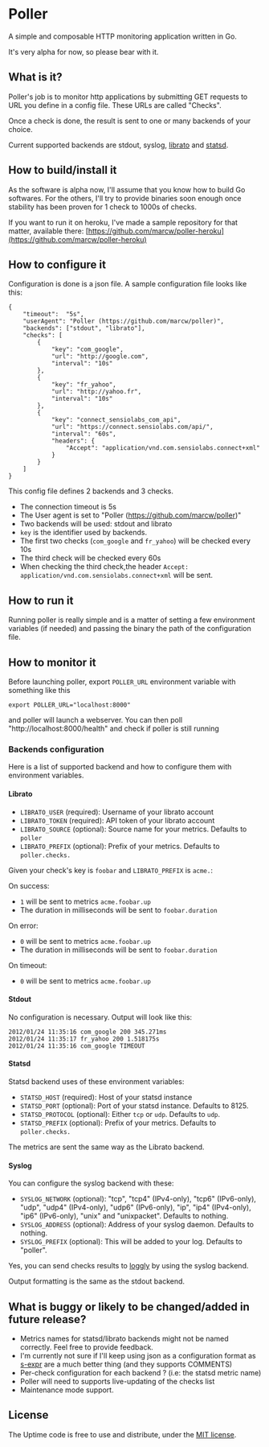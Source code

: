 # Poller

A simple and composable HTTP monitoring application written in Go.

It's very alpha for now, so please bear with it.

## What is it?

Poller's job is to monitor http applications by submitting GET requests to URL
you define in a config file. These URLs are called "Checks".

Once a check is done, the result is sent to one or many backends of your choice. 

Current supported backends are stdout, syslog,
[librato](http://metrics.librato.com/) and [statsd](://github.com/etsy/statsd).

## How to build/install it

As the software is alpha now, I'll assume that you know how to build Go
softwares. For the others, I'll try to provide binaries soon enough once
stability has been proven for 1 check to 1000s of checks.

If you want to run it on heroku, I've made a sample repository for that matter,
available there:
[https://github.com/marcw/poller-heroku](https://github.com/marcw/poller-heroku)

## How to configure it

Configuration is done is a json file. A sample configuration file
looks like this:

    {
        "timeout":  "5s",
        "userAgent": "Poller (https://github.com/marcw/poller)",
        "backends": ["stdout", "librato"],
        "checks": [
            {
                "key": "com_google",
                "url": "http://google.com",
                "interval": "10s"
            },
            {
                "key": "fr_yahoo",
                "url": "http://yahoo.fr",
                "interval": "10s"
            },
            {
                "key": "connect_sensiolabs_com_api",
                "url": "https://connect.sensiolabs.com/api/",
                "interval": "60s",
                "headers": {
                    "Accept": "application/vnd.com.sensiolabs.connect+xml"
                }
            }
        ]
    }

This config file defines 2 backends and 3 checks.
- The connection timeout is 5s
- The User agent is set to "Poller (https://github.com/marcw/poller)"
- Two backends will be used: stdout and librato
- `key` is the identifier used by backends.
- The first two checks (`com_google` and `fr_yahoo`) will be checked every 10s
- The third check will be checked every 60s
- When checking the third check,the header `Accept:
  application/vnd.com.sensiolabs.connect+xml` will be sent.

## How to run it

Running poller is really simple and is a matter of setting a few environment
variables (if needed) and passing the binary the path of the configuration
file.

## How to monitor it

Before launching poller, export `POLLER_URL` environment variable with something
like this

    export POLLER_URL="localhost:8000"

and poller will launch a webserver. You can then poll
"http://localhost:8000/health" and check if poller is still running

### Backends configuration

Here is a list of supported backend and how to configure them with environment
variables.

#### Librato

- `LIBRATO_USER` (required): Username of your librato account
- `LIBRATO_TOKEN` (required): API token of your librato account
- `LIBRATO_SOURCE` (optional): Source name for your metrics. Defaults to `poller`
- `LIBRATO_PREFIX` (optional): Prefix of your metrics. Defaults to `poller.checks.`

Given your check's key is `foobar` and `LIBRATO_PREFIX` is `acme.`:

On success:
  - `1` will be sent to metrics `acme.foobar.up`
  - The duration in milliseconds will be sent to `foobar.duration`

On error:
  - `0` will be sent to metrics `acme.foobar.up`
  - The duration in milliseconds will be sent to `foobar.duration`

On timeout:
  - `0` will be sent to metrics `acme.foobar.up`

#### Stdout

No configuration is necessary.
Output will look like this:

    2012/01/24 11:35:16 com_google 200 345.271ms
    2012/01/24 11:35:17 fr_yahoo 200 1.518175s
    2012/01/24 11:35:16 com_google TIMEOUT


#### Statsd

Statsd backend uses of these environment variables:

- `STATSD_HOST` (required): Host of your statsd instance
- `STATSD_PORT` (optional): Port of your statsd instance. Defaults to 8125.
- `STATSD_PROTOCOL` (optional): Either `tcp` or `udp`. Defaults to `udp`.
- `STATSD_PREFIX` (optional): Prefix of your metrics. Defaults to `poller.checks.`

The metrics are sent the same way as the Librato backend.

#### Syslog

You can configure the syslog backend with these:

- `SYSLOG_NETWORK` (optional): "tcp", "tcp4" (IPv4-only), "tcp6" (IPv6-only),
  "udp", "udp4" (IPv4-only), "udp6" (IPv6-only), "ip", "ip4" (IPv4-only), "ip6"
  (IPv6-only), "unix" and "unixpacket". Defaults to nothing.
- `SYSLOG_ADDRESS` (optional): Address of your syslog daemon. Defaults to nothing.
- `SYSLOG_PREFIX` (optional): This will be added to your log. Defaults to "poller".

Yes, you can send checks results to [loggly](http://www.loggly.com/) by using
the syslog backend.

Output formatting is the same as the stdout backend.

## What is buggy or likely to be changed/added in future release?

- Metrics names for statsd/librato backends might not be named correctly. Feel
  free to provide feedback.
- I'm currently not sure if I'll keep using json as a configuration format as
  [s-expr](http://en.wikipedia.org/wiki/S-expression) are a much better thing
  (and they supports COMMENTS)
- Per-check configuration for each backend ? (i.e: the statsd metric name)
- Poller will need to supports live-updating of the checks list
- Maintenance mode support.

## License

The Uptime code is free to use and distribute, under the [MIT license](https://github.com/marcw/poller/blob/master/LICENSE).
